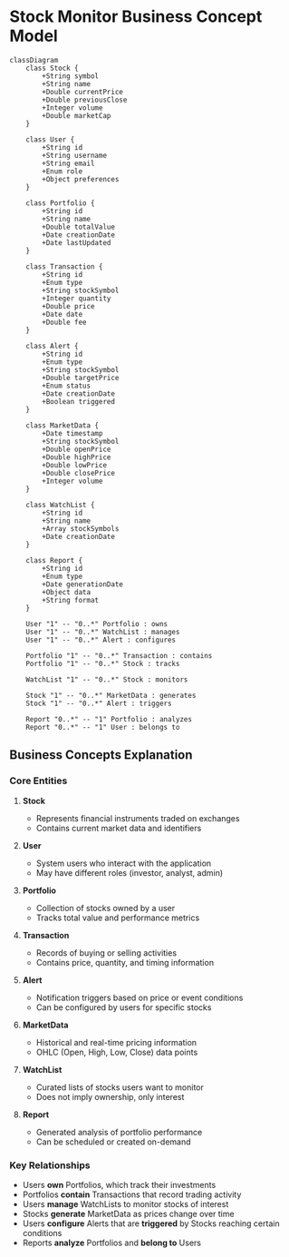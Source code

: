 # Stock Monitor Business Concept Model

```mermaid
classDiagram
    class Stock {
        +String symbol
        +String name
        +Double currentPrice
        +Double previousClose
        +Integer volume
        +Double marketCap
    }
    
    class User {
        +String id
        +String username
        +String email
        +Enum role
        +Object preferences
    }
    
    class Portfolio {
        +String id
        +String name
        +Double totalValue
        +Date creationDate
        +Date lastUpdated
    }
    
    class Transaction {
        +String id
        +Enum type
        +String stockSymbol
        +Integer quantity
        +Double price
        +Date date
        +Double fee
    }
    
    class Alert {
        +String id
        +Enum type
        +String stockSymbol
        +Double targetPrice
        +Enum status
        +Date creationDate
        +Boolean triggered
    }
    
    class MarketData {
        +Date timestamp
        +String stockSymbol
        +Double openPrice
        +Double highPrice
        +Double lowPrice
        +Double closePrice
        +Integer volume
    }
    
    class WatchList {
        +String id
        +String name
        +Array stockSymbols
        +Date creationDate
    }
    
    class Report {
        +String id
        +Enum type
        +Date generationDate
        +Object data
        +String format
    }
    
    User "1" -- "0..*" Portfolio : owns
    User "1" -- "0..*" WatchList : manages
    User "1" -- "0..*" Alert : configures
    
    Portfolio "1" -- "0..*" Transaction : contains
    Portfolio "1" -- "0..*" Stock : tracks
    
    WatchList "1" -- "0..*" Stock : monitors
    
    Stock "1" -- "0..*" MarketData : generates
    Stock "1" -- "0..*" Alert : triggers
    
    Report "0..*" -- "1" Portfolio : analyzes
    Report "0..*" -- "1" User : belongs to
```

## Business Concepts Explanation

### Core Entities

1. **Stock**
   - Represents financial instruments traded on exchanges
   - Contains current market data and identifiers

2. **User**
   - System users who interact with the application
   - May have different roles (investor, analyst, admin)

3. **Portfolio**
   - Collection of stocks owned by a user
   - Tracks total value and performance metrics

4. **Transaction**
   - Records of buying or selling activities
   - Contains price, quantity, and timing information

5. **Alert**
   - Notification triggers based on price or event conditions
   - Can be configured by users for specific stocks

6. **MarketData**
   - Historical and real-time pricing information
   - OHLC (Open, High, Low, Close) data points

7. **WatchList**
   - Curated lists of stocks users want to monitor
   - Does not imply ownership, only interest

8. **Report**
   - Generated analysis of portfolio performance
   - Can be scheduled or created on-demand

### Key Relationships

- Users **own** Portfolios, which track their investments
- Portfolios **contain** Transactions that record trading activity
- Users **manage** WatchLists to monitor stocks of interest
- Stocks **generate** MarketData as prices change over time
- Users **configure** Alerts that are **triggered** by Stocks reaching certain conditions
- Reports **analyze** Portfolios and **belong to** Users 